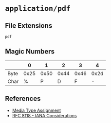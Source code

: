 # `application/pdf`

## File Extensions

`pdf`

## Magic Numbers

|      | 0    | 1    | 2    | 3    | 4    |
| ---- | ---- | ---- | ---- | ---- | ---- |
| Byte | 0x25 | 0x50 | 0x44 | 0x46 | 0x2d |
| Char | %    | P    | D    | F    | -    |

## References

- [Media Type Assignment](https://www.iana.org/assignments/media-types/application/pdf)
- [RFC 8118 - IANA Considerations](https://datatracker.ietf.org/doc/html/rfc8118#section-8)

